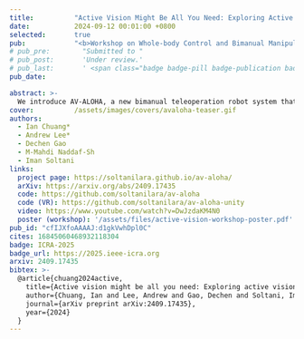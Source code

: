 ```yaml
---
title:          "Active Vision Might Be All You Need: Exploring Active Vision in Bimanual Robotic Manipulation"
date:           2024-09-12 00:01:00 +0800
selected:       true
pub:            "<b>Workshop on Whole-body Control and Bimanual Manipulation @ CoRL 2024 <br>  International Conference on Robotics and Automation (ICRA) 2025</b>"
# pub_pre:        "Submitted to "
# pub_post:       'Under review.'
# pub_last:       ' <span class="badge badge-pill badge-publication badge-success">Spotlight</span>'
pub_date:       

abstract: >-
  We introduce AV-ALOHA, a new bimanual teleoperation robot system that extends the ALOHA 2 robot system with Active Vision. This system provides an immersive teleoperation experience, with bimanual first-person control, enabling the operator to dynamically explore and search the scene and simultaneously interact with the environment. We conduct imitation learning experiments and our results show significant improvements over fixed cameras in tasks with limited visibility.
cover:          /assets/images/covers/avaloha-teaser.gif
authors:
  - Ian Chuang*
  - Andrew Lee*
  - Dechen Gao
  - M-Mahdi Naddaf-Sh
  - Iman Soltani
links:
  project page: https://soltanilara.github.io/av-aloha/
  arXiv: https://arxiv.org/abs/2409.17435
  code: https://github.com/soltanilara/av-aloha
  code (VR): https://github.com/soltanilara/av-aloha-unity
  video: https://www.youtube.com/watch?v=DwJzdaKM4N0
  poster (workshop): '/assets/files/active-vision-workshop-poster.pdf'
pub_id: "cfIJXfoAAAAJ:d1gkVwhDpl0C"
cites: 16845060468932118304
badge: ICRA-2025
badge_url: https://2025.ieee-icra.org
arxiv: 2409.17435
bibtex: >-
  @article{chuang2024active,
    title={Active vision might be all you need: Exploring active vision in bimanual robotic manipulation},
    author={Chuang, Ian and Lee, Andrew and Gao, Dechen and Soltani, Iman},
    journal={arXiv preprint arXiv:2409.17435},
    year={2024}
  }
---
```


